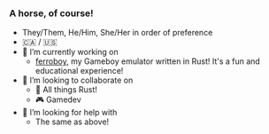 ### A horse, of course!
- They/Them, He/Him, She/Her in order of preference
- 🇨🇦 / 🇺🇸
- 🔭 I’m currently working on
    - [ferroboy](https://github.com/berwyn/ferroboy), my Gameboy emulator written in Rust! It's a fun and educational experience!
- 👯 I’m looking to collaborate on
    - 🦀 All things Rust!
    - 🎮 Gamedev
- 🤔 I’m looking for help with
    - The same as above!
